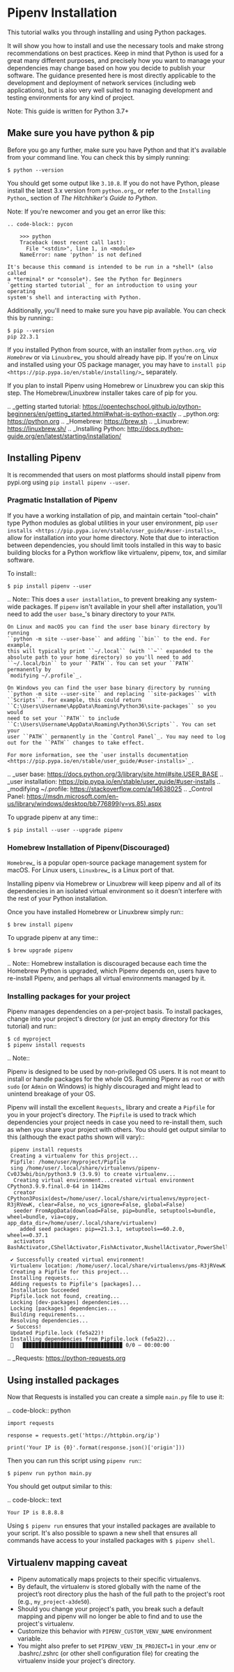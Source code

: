 # Pipenv Installation

This tutorial walks you through installing and using Python packages.

It will show you how to install and use the necessary tools and make strong
recommendations on best practices. Keep in mind that Python is used for a great
many different purposes, and precisely how you want to manage your dependencies
may change based on how you decide to publish your software. The guidance
presented here is most directly applicable to the development and deployment of
network services (including web applications), but is also very well suited to
managing development and testing environments for any kind of project.

Note: This guide is written for Python 3.7+


## Make sure you have python & pip

Before you go any further, make sure you have Python and that it's available
from your command line. You can check this by simply running:

    $ python --version

You should get some output like ``3.10.8``. If you do not have Python, please
install the latest 3.x version from `python.org`_ or refer to the
`Installing Python`_ section of *The Hitchhiker's Guide to Python*.


Note: If you're newcomer and you get an error like this:

    .. code-block:: pycon

        >>> python
        Traceback (most recent call last):
          File "<stdin>", line 1, in <module>
        NameError: name 'python' is not defined

    It's because this command is intended to be run in a *shell* (also called
    a *terminal* or *console*). See the Python for Beginners
    `getting started tutorial`_ for an introduction to using your operating
    system's shell and interacting with Python.

Additionally, you'll need to make sure you have pip available. You can
check this by running::

    $ pip --version
    pip 22.3.1

If you installed Python from source, with an installer from `python.org`_, via `Homebrew`_ or via `Linuxbrew`_ you should already have pip. If you're on Linux and installed
using your OS package manager, you may have to `install pip <https://pip.pypa.io/en/stable/installing/>`_ separately.

If you plan to install Pipenv using Homebrew or Linuxbrew you can skip this step. The
Homebrew/Linuxbrew installer takes care of pip for you.

.. _getting started tutorial: https://opentechschool.github.io/python-beginners/en/getting_started.html#what-is-python-exactly
.. _python.org: https://python.org
.. _Homebrew: https://brew.sh
.. _Linuxbrew: https://linuxbrew.sh/
.. _Installing Python: http://docs.python-guide.org/en/latest/starting/installation/



## Installing Pipenv

It is recommended that users on most platforms should install pipenv from pypi.org using ``pip install pipenv --user``.


### Pragmatic Installation of Pipenv

If you have a working installation of pip, and maintain certain "tool-chain" type Python modules as global utilities in your user environment, pip `user installs <https://pip.pypa.io/en/stable/user_guide/#user-installs>`_ allow for installation into your home directory. Note that due to interaction between dependencies, you should limit tools installed in this way to basic building blocks for a Python workflow like virtualenv, pipenv, tox, and similar software.

To install::

    $ pip install pipenv --user

.. Note:: This does a `user installation`_ to prevent breaking any system-wide
    packages. If ``pipenv`` isn't available in your shell after installation,
    you'll need to add the `user base`_'s binary directory to your ``PATH``.

    On Linux and macOS you can find the user base binary directory by running
    ``python -m site --user-base`` and adding ``bin`` to the end. For example,
    this will typically print ``~/.local`` (with ``~`` expanded to the
    absolute path to your home directory) so you'll need to add
    ``~/.local/bin`` to your ``PATH``. You can set your ``PATH`` permanently by
    `modifying ~/.profile`_.

    On Windows you can find the user base binary directory by running
    ``python -m site --user-site`` and replacing ``site-packages`` with
    ``Scripts``. For example, this could return
    ``C:\Users\Username\AppData\Roaming\Python36\site-packages`` so you would
    need to set your ``PATH`` to include
    ``C:\Users\Username\AppData\Roaming\Python36\Scripts``. You can set your
    user ``PATH`` permanently in the `Control Panel`_. You may need to log
    out for the ``PATH`` changes to take effect.

    For more information, see the `user installs documentation <https://pip.pypa.io/en/stable/user_guide/#user-installs>`_.


.. _user base: https://docs.python.org/3/library/site.html#site.USER_BASE
.. _user installation: https://pip.pypa.io/en/stable/user_guide/#user-installs
.. _modifying ~/.profile: https://stackoverflow.com/a/14638025
.. _Control Panel: https://msdn.microsoft.com/en-us/library/windows/desktop/bb776899(v=vs.85).aspx


To upgrade pipenv at any time::

    $ pip install --user --upgrade pipenv



### Homebrew Installation of Pipenv(Discouraged)
`Homebrew`_ is a popular open-source package management system for macOS. For Linux users, `Linuxbrew`_  is a Linux port of that.

Installing pipenv via Homebrew or Linuxbrew will keep pipenv and all of its dependencies in
an isolated virtual environment so it doesn't interfere with the rest of your
Python installation.

Once you have installed Homebrew or Linuxbrew simply run::

    $ brew install pipenv

To upgrade pipenv at any time::

    $ brew upgrade pipenv

.. Note::
    Homebrew installation is discouraged because each time the Homebrew Python is upgraded, which Pipenv depends on,
    users have to re-install Pipenv, and perhaps all virtual environments managed by it.


### Installing packages for your project

Pipenv manages dependencies on a per-project basis. To install packages,
change into your project's directory (or just an empty directory for this
tutorial) and run::

    $ cd myproject
    $ pipenv install requests

.. Note::

   Pipenv is designed to be used by non-privileged OS users. It is not meant
   to install or handle packages for the whole OS. Running Pipenv as ``root``
   or with ``sudo`` (or ``Admin`` on Windows) is highly discouraged and might
   lead to unintend breakage of your OS.

Pipenv will install the excellent `Requests`_ library and create a ``Pipfile``
for you in your project's directory. The ``Pipfile`` is used to track which
dependencies your project needs in case you need to re-install them, such as
when you share your project with others. You should get output similar to this
(although the exact paths shown will vary)::

     pipenv install requests
     Creating a virtualenv for this project...
     Pipfile: /home/user/myproject/Pipfile
     sing /home/user/.local/share/virtualenvs/pipenv-Cv0J3wbi/bin/python3.9 (3.9.9) to create virtualenv...
      Creating virtual environment...created virtual environment CPython3.9.9.final.0-64 in 1142ms
      creator CPython3Posix(dest=/home/user/.local/share/virtualenvs/myproject-R3jRVewK, clear=False, no_vcs_ignore=False, global=False)
      seeder FromAppData(download=False, pip=bundle, setuptools=bundle, wheel=bundle, via=copy, app_data_dir=/home/user/.local/share/virtualenv)
        added seed packages: pip==21.3.1, setuptools==60.2.0, wheel==0.37.1
      activators BashActivator,CShellActivator,FishActivator,NushellActivator,PowerShellActivator,PythonActivator

     ✔ Successfully created virtual environment!
     Virtualenv location: /home/user/.local/share/virtualenvs/pms-R3jRVewK
     Creating a Pipfile for this project...
     Installing requests...
     Adding requests to Pipfile's [packages]...
     Installation Succeeded
     Pipfile.lock not found, creating...
     Locking [dev-packages] dependencies...
     Locking [packages] dependencies...
     Building requirements...
     Resolving dependencies...
     ✔ Success!
     Updated Pipfile.lock (fe5a22)!
     Installing dependencies from Pipfile.lock (fe5a22)...
     🐍   ▉▉▉▉▉▉▉▉▉▉▉▉▉▉▉▉▉▉▉▉▉▉▉▉▉▉▉▉▉▉▉▉ 0/0 — 00:00:00

.. _Requests: https://python-requests.org


## Using installed packages

Now that Requests is installed you can create a simple ``main.py`` file to
use it:

.. code-block:: python

    import requests

    response = requests.get('https://httpbin.org/ip')

    print('Your IP is {0}'.format(response.json()['origin']))

Then you can run this script using ``pipenv run``::

    $ pipenv run python main.py

You should get output similar to this:

.. code-block:: text

    Your IP is 8.8.8.8

Using ``$ pipenv run`` ensures that your installed packages are available to
your script. It's also possible to spawn a new shell that ensures all commands
have access to your installed packages with ``$ pipenv shell``.


## Virtualenv mapping caveat

- Pipenv automatically maps projects to their specific virtualenvs.
- By default, the virtualenv is stored globally with the name of the project’s root directory plus the hash of the full path to the project's root (e.g., ``my_project-a3de50``).
- Should you change your project's path, you break such a default mapping and pipenv will no longer be able to find and to use the project's virtualenv.
- Customize this behavior with ``PIPENV_CUSTOM_VENV_NAME`` environment variable.
- You might also prefer to set ``PIPENV_VENV_IN_PROJECT=1`` in your .env or .bashrc/.zshrc (or other shell configuration file) for creating the virtualenv inside your project's directory.
